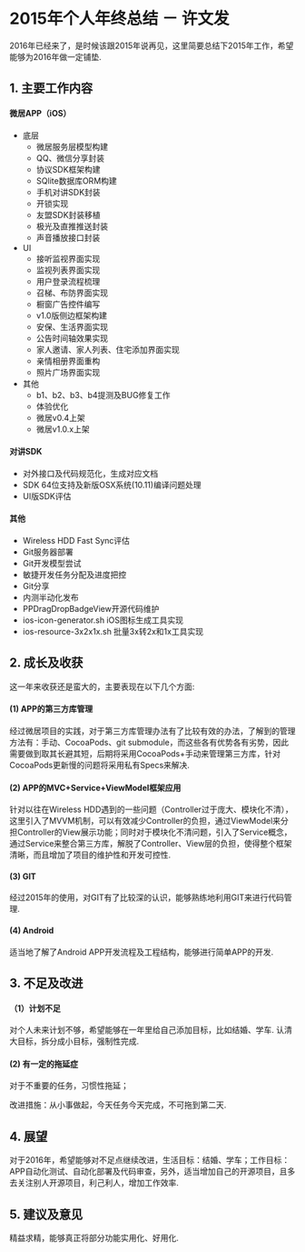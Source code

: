 # 2015年个人年终总结 － 许文发

2016年已经来了，是时候该跟2015年说再见，这里简要总结下2015年工作，希望能够为2016年做一定铺垫.

## 1. 主要工作内容

#### 微居APP（iOS）

* 底层
	* 微居服务层模型构建
	* QQ、微信分享封装
	* 协议SDK框架构建
	* SQlite数据库ORM构建
	* 手机对讲SDK封装
	* 开锁实现
	* 友盟SDK封装移植
	* 极光及直推推送封装
	* 声音播放接口封装
* UI
	* 接听监视界面实现
	* 监视列表界面实现
	* 用户登录流程梳理
	* 召梯、布防界面实现
	* 橱窗广告控件编写
	* v1.0版侧边框架构建
	* 安保、生活界面实现
	* 公告时间轴效果实现
	* 家人邀请、家人列表、住宅添加界面实现
	* 亲情相册界面重构
	* 照片广场界面实现
* 其他
	* b1、b2、b3、b4提测及BUG修复工作
	* 体验优化
	* 微居v0.4上架
	* 微居v1.0.x上架

#### 对讲SDK
* 对外接口及代码规范化，生成对应文档
* SDK 64位支持及新版OSX系统(10.11)编译问题处理
* UI版SDK评估

#### 其他
* Wireless HDD Fast Sync评估
* Git服务器部署
* Git开发模型尝试
* 敏捷开发任务分配及进度把控
* Git分享
* 内测半动化发布
* PPDragDropBadgeView开源代码维护
* ios-icon-generator.sh iOS图标生成工具实现
* ios-resource-3x2x1x.sh 批量3x转2x和1x工具实现

## 2. 成长及收获
这一年来收获还是蛮大的，主要表现在以下几个方面:

####  (1) APP的第三方库管理
经过微居项目的实践，对于第三方库管理办法有了比较有效的办法，了解到的管理方法有：手动、CocoaPods、git submodule，而这些各有优势各有劣势，因此需要做到取其长避其短，后期将采用CocoaPods+手动来管理第三方库，针对CocoaPods更新慢的问题将采用私有Specs来解决.

####  (2) APP的MVC+Service+ViewModel框架应用
针对以往在Wireless HDD遇到的一些问题（Controller过于庞大、模块化不清），这里引入了MVVM机制，可以有效减少Controller的负担，通过ViewModel来分担Controller的View展示功能；同时对于模块化不清问题，引入了Service概念，通过Service来整合第三方库，解脱了Controller、View层的负担，使得整个框架清晰，而且增加了项目的维护性和开发可控性.

####  (3) GIT
经过2015年的使用，对GIT有了比较深的认识，能够熟练地利用GIT来进行代码管理.

#### (4) Android
适当地了解了Android APP开发流程及工程结构，能够进行简单APP的开发.

## 3. 不足及改进
#### （1）计划不足
对个人未来计划不够，希望能够在一年里给自己添加目标，比如结婚、学车. 认清大目标，拆分成小目标，强制性完成.

#### (2) 有一定的拖延症
对于不重要的任务，习惯性拖延；

改进措施：从小事做起，今天任务今天完成，不可拖到第二天.

## 4. 展望
对于2016年，希望能够对不足点继续改进，生活目标：结婚、学车；工作目标：APP自动化测试、自动化部署及代码审查，另外，适当增加自己的开源项目，且多去关注别人开源项目，利己利人，增加工作效率.

## 5. 建议及意见
精益求精，能够真正将部分功能实用化、好用化. 
